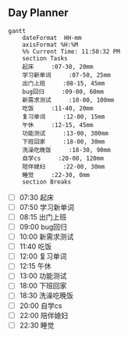## Day Planner
```mermaid
gantt
    dateFormat  HH-mm
    axisFormat %H:%M
    %% Current Time: 11:50:32 PM
    section Tasks
    起床     :07-30, 20mm
    学习新单词     :07-50, 25mm
    出门上班     :08-15, 45mm
    bug回归     :09-00, 60mm
    新需求测试     :10-00, 100mm
    吃饭     :11-40, 20mm
    复习单词     :12-00, 15mm
    午休     :12-15, 45mm
    功能测试     :13-00, 300mm
    下班回家     :18-00, 30mm
    洗澡吃晚饭     :18-30, 90mm
    自学cs     :20-00, 120mm
    陪伴媳妇     :22-00, 30mm
    睡觉     :22-30, 0mm
    section Breaks

```

- [ ] 07:30 起床
- [ ] 07:50 学习新单词
- [ ] 08:15 出门上班
- [ ] 09:00 bug回归
- [ ] 10:00 新需求测试
- [ ] 11:40 吃饭
- [ ] 12:00 复习单词
- [ ] 12:15 午休
- [ ] 13:00 功能测试
- [ ] 18:00 下班回家
- [ ] 18:30 洗澡吃晚饭
- [ ] 20:00 自学cs
- [ ] 22:00 陪伴媳妇
- [ ] 22:30 睡觉